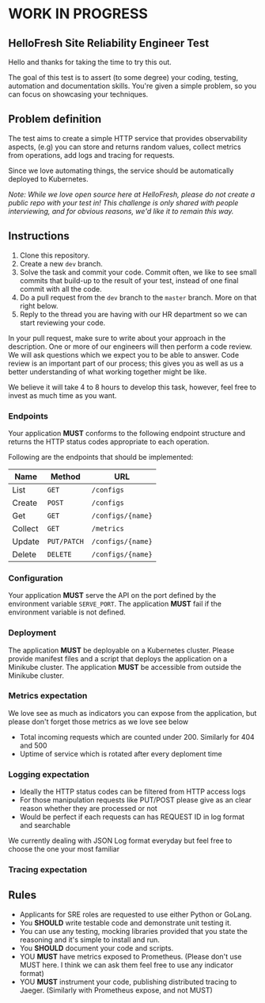 # WORK IN PROGRESS #

## HelloFresh Site Reliability Engineer Test

Hello and thanks for taking the time to try this out.

The goal of this test is to assert (to some degree) your coding, testing, automation and documentation skills. You're given a simple problem, so you can focus on showcasing your techniques.

## Problem definition
The test aims to create a simple HTTP service that provides observability aspects, (e.g) you can store and returns random values, collect metrics from operations, add logs and tracing for requests.  

Since we love automating things, the service should be automatically deployed to Kubernetes.

_Note: While we love open source here at HelloFresh, please do not create a public repo with your test in! This challenge is only shared with people interviewing, and for obvious reasons, we'd like it to remain this way._

## Instructions

1. Clone this repository.
2. Create a new `dev` branch.
3. Solve the task and commit your code. Commit often, we like to see small commits that build-up to the result of your test, instead of one final commit with all the code.
4. Do a pull request from the `dev` branch to the `master` branch. More on that right below.
5. Reply to the thread you are having with our HR department so we can start reviewing your code.

In your pull request, make sure to write about your approach in the description. One or more of our engineers will then perform a code review.
We will ask questions which we expect you to be able to answer. Code review is an important part of our process;
this gives you as well as us a better understanding of what working together might be like.

We believe it will take 4 to 8 hours to develop this task, however, feel free to invest as much time as you want.

### Endpoints

Your application **MUST** conforms to the following endpoint structure and returns the HTTP status codes appropriate to each operation.

Following are the endpoints that should be implemented:

| Name   | Method      | URL
| ---    | ---         | ---
| List   | `GET`       | `/configs`
| Create | `POST`      | `/configs`
| Get    | `GET`       | `/configs/{name}`
| Collect| `GET`       | `/metrics`
| Update | `PUT/PATCH` | `/configs/{name}`
| Delete | `DELETE`    | `/configs/{name}`


### Configuration

Your application **MUST** serve the API on the port defined by the environment variable `SERVE_PORT`.
The application **MUST** fail if the environment variable is not defined.

### Deployment

The application **MUST** be deployable on a Kubernetes cluster. Please provide manifest files and a script that deploys the application on a Minikube cluster.
The application **MUST** be accessible from outside the Minikube cluster.


### Metrics expectation

We love see as much as indicators you can expose from the application, but please don't forget those metrics as we love see below
- Total incoming requests which are counted under 200. Similarly for 404 and 500
- Uptime of service which is rotated after every deploment time

### Logging expectation

- Ideally the HTTP status codes can be filtered from HTTP access logs
- For those manipulation requests like PUT/POST please give as an clear reason whether they are processed or not
- Would be perfect if each requests can has REQUEST ID in log format and searchable

We currently dealing with JSON Log format everyday but feel free to choose the one your most familiar

### Tracing expectation

## Rules

-  Applicants for SRE roles are requested to use either Python or GoLang.
- You **SHOULD** write testable code and demonstrate unit testing it.
- You can use any testing, mocking libraries provided that you state the reasoning and it's simple to install and run.
- You **SHOULD** document your code and scripts.
- YOU **MUST** have metrics exposed to Prometheus. (Please don't use MUST here. I think we can ask them feel free to use any indicator format)
- YOU **MUST** instrument your code, publishing distributed tracing to Jaeger. (Similarly with Prometheus expose, and not MUST)
